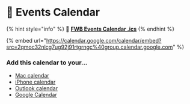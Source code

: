 # 📅 Events Calendar

{% hint style="info" %}
📅 [**FWB Events Calendar .ics**](https://calendar.google.com/calendar/ical/2qmoc32nlcg7ug92j91rtgrngc%40group.calendar.google.com/public/basic.ics)
{% endhint %}

{% embed url="https://calendar.google.com/calendar/embed?src=2qmoc32nlcg7ug92j91rtgrngc%40group.calendar.google.com" %}

### Add this calendar to your...

* [Mac calendar](https://support.apple.com/en-gb/guide/calendar/icl1023/mac)
* [iPhone calendar](https://www.dummies.com/consumer-electronics/smartphones/iphone/how-subscribe-to-icalendar-ics-calendars-on-your-iphone/)
* [Outlook calendar](https://support.microsoft.com/en-us/office/import-calendars-into-outlook-8e8364e1-400e-4c0f-a573-fe76b5a2d379)
* [Google Calendar](https://calendar.google.com/calendar/embed?src=2qmoc32nlcg7ug92j91rtgrngc%40group.calendar.google.com\&ctz=Europe%2FAmsterdam)
